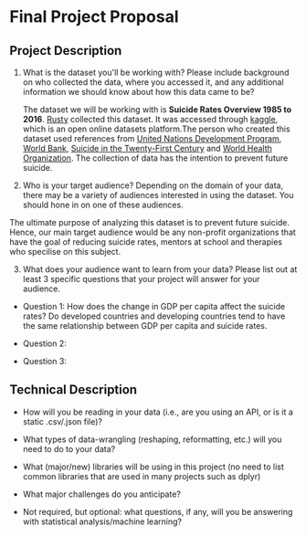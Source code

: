 # Final Project Proposal

## Project Description

1. What is the dataset you'll be working with?  Please include background on who collected the data, where you accessed it, and any additional information we should know about how this data came to be?

    The dataset we will be working with is **Suicide Rates Overview 1985 to 2016**. [Rusty](https://www.kaggle.com/russellyates88) collected this dataset. It was accessed through [kaggle](https://www.kaggle.com/russellyates88/suicide-rates-overview-1985-to-2016), which is an open online datasets platform.The person who created this dataset used references from [United Nations Development Program](http://hdr.undp.org/en/indicators/137506), [World Bank](http://databank.worldbank.org/data/source/world-development-indicators#), [Suicide in the Twenty-First Century](https://www.kaggle.com/szamil/suicide-in-the-twenty-first-century/notebook) and [World Health Organization](http://www.who.int/mental_health/suicide-prevention/en/). The collection of data has the intention to prevent future suicide.

2. Who is your target audience?  Depending on the domain of your data, there may be a variety of audiences interested in using the dataset.  You should hone in on one of these audiences.

  The ultimate purpose of analyzing this dataset is to prevent future suicide. Hence, our main target audience would be any non-profit organizations that have the goal of reducing suicide rates, mentors at school and therapies who specilise on this subject.

3. What does your audience want to learn from your data?  Please list out at least 3 specific questions that your project will answer for your audience.

 - Question 1: How does the change in GDP per capita affect the suicide rates? Do developed countries and developing countries tend to have the same relationship between GDP per capita and suicide rates.

 - Question 2:

 - Question 3:

## Technical Description
 - How will you be reading in your data (i.e., are you using an API, or is it a static .csv/.json file)?

 - What types of data-wrangling (reshaping, reformatting, etc.) will you need to do to your data?

 - What (major/new) libraries will be using in this project (no need to list common libraries that are used in many projects such as dplyr)

 - What major challenges do you anticipate?

 - Not required, but optional: what questions, if any, will you be answering with statistical analysis/machine learning?
